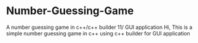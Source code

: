 # Number-Guessing-Game
 A number guessing game in c++/c++ builder 11/ GUI application
Hi, This is a simple number guessing game in c++ using c++ builder for GUI application 

